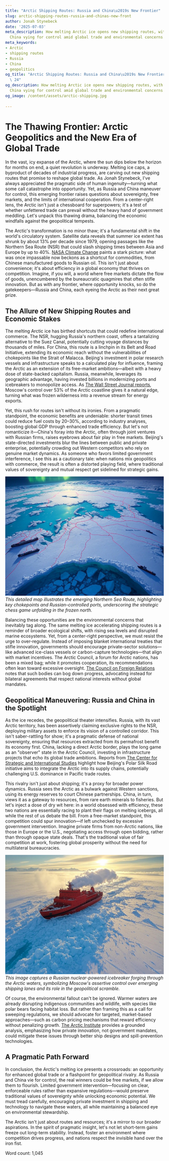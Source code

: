 ```yaml
---
title: "Arctic Shipping Routes: Russia and China\u2019s New Frontier"
slug: arctic-shipping-routes-russia-and-chinas-new-front
author: Jonah Stynebeck
date: '2025-07-03'
meta_description: How melting Arctic ice opens new shipping routes, with Russia and
  China vying for control amid global trade and environmental concerns.
meta_keywords:
- Arctic
- shipping routes
- Russia
- China
- geopolitics
og_title: "Arctic Shipping Routes: Russia and China\u2019s New Frontier - Spot News\
  \ 24"
og_description: How melting Arctic ice opens new shipping routes, with Russia and
  China vying for control amid global trade and environmental concerns.
og_image: /content/assets/arctic-shipping.jpg

---
```

# The Thawing Frontier: Arctic Geopolitics and the New Era of Global Trade

In the vast, icy expanse of the Arctic, where the sun dips below the horizon for months on end, a quiet revolution is underway. Melting ice caps, a byproduct of decades of industrial progress, are carving out new shipping routes that promise to reshape global trade. As Jonah Stynebeck, I've always appreciated the pragmatic side of human ingenuity—turning what some call catastrophe into opportunity. Yet, as Russia and China maneuver for control, this emerging frontier raises questions about sovereignty, free markets, and the limits of international cooperation. From a center-right lens, the Arctic isn't just a chessboard for superpowers; it's a test of whether unfettered trade can prevail without the heavy hand of government meddling. Let's unpack this thawing drama, balancing the economic windfalls against the geopolitical tempests.

The Arctic's transformation is no minor thaw; it's a fundamental shift in the world's circulatory system. Satellite data reveals that summer ice extent has shrunk by about 13% per decade since 1979, opening passages like the Northern Sea Route (NSR) that could slash shipping times between Asia and Europe by up to 40%. [NASA Climate Change](https://climate.nasa.gov/evidence/) paints a stark picture: what was once impassable now beckons as a shortcut for commodities, from Chinese manufactured goods to Russian oil. This isn't just about convenience; it's about efficiency in a global economy that thrives on competition. Imagine, if you will, a world where free markets dictate the flow of goods, unencumbered by the bureaucratic quagmires that often stifle innovation. But as with any frontier, where opportunity knocks, so do the gatekeepers—Russia and China, each eyeing the Arctic as their next great prize.

## The Allure of New Shipping Routes and Economic Stakes

The melting Arctic ice has birthed shortcuts that could redefine international commerce. The NSR, hugging Russia's northern coast, offers a tantalizing alternative to the Suez Canal, potentially cutting voyage distances by thousands of miles. For China, this route is a linchpin in its Belt and Road Initiative, extending its economic reach without the vulnerabilities of chokepoints like the Strait of Malacca. Beijing's investment in polar research vessels and infrastructure speaks to a calculated play for influence, framing the Arctic as an extension of its free-market ambitions—albeit with a heavy dose of state-backed capitalism. Russia, meanwhile, leverages its geographic advantage, having invested billions in modernizing ports and icebreakers to monopolize access. As [The Wall Street Journal reports](https://www.wsj.com/articles/russia-china-arctic-shipping-routes-competition-11645678901), Moscow's control over 53% of the Arctic coastline gives it a natural edge, turning what was frozen wilderness into a revenue stream for energy exports.

Yet, this rush for routes isn't without its ironies. From a pragmatic standpoint, the economic benefits are undeniable: shorter transit times could reduce fuel costs by 20–30%, according to industry analyses, boosting global GDP through enhanced trade efficiency. But let's not romanticize it—China's foray into the Arctic, often through joint ventures with Russian firms, raises eyebrows about fair play in free markets. Beijing's state-directed investments blur the lines between public and private enterprise, potentially crowding out Western competitors who rely on genuine market dynamics. As someone who favors limited government interference, I see this as a cautionary tale: when nations mix geopolitics with commerce, the result is often a distorted playing field, where traditional values of sovereignty and mutual respect get sidelined for strategic gains.

![Arctic Shipping Routes Map](/content/assets/arctic-shipping-map.jpg)  
*This detailed map illustrates the emerging Northern Sea Route, highlighting key chokepoints and Russian-controlled ports, underscoring the strategic chess game unfolding in the frozen north.*

Balancing these opportunities are the environmental concerns that inevitably tag along. The same melting ice accelerating shipping routes is a reminder of broader ecological shifts, with rising sea levels and disrupted marine ecosystems. Yet, from a center-right perspective, we must resist the urge to over-regulate. Instead of imposing blanket international treaties that stifle innovation, governments should encourage private-sector solutions—like advanced ice-class vessels or carbon-capture technologies—that align with market incentives. The Arctic Council, a forum for Arctic nations, has been a mixed bag; while it promotes cooperation, its recommendations often lean toward excessive oversight. [The Council on Foreign Relations](https://www.cfr.org/backgrounder/arctic-governance) notes that such bodies can bog down progress, advocating instead for bilateral agreements that respect national interests without global mandates.

## Geopolitical Maneuvering: Russia and China in the Spotlight

As the ice recedes, the geopolitical theater intensifies. Russia, with its vast Arctic territory, has been assertively claiming exclusive rights to the NSR, deploying military assets to enforce its vision of a controlled corridor. This isn't saber-rattling for show; it's a pragmatic defense of national sovereignty, ensuring that resources extracted from its permafrost benefit its economy first. China, lacking a direct Arctic border, plays the long game as an "observer" state in the Arctic Council, investing in infrastructure projects that echo its global trade ambitions. Reports from [The Center for Strategic and International Studies](https://www.csis.org/analysis/chinas-arctic-ambitions) highlight how Beijing's Polar Silk Road initiative aims to integrate the Arctic into its supply chains, potentially challenging U.S. dominance in Pacific trade routes.

This rivalry isn't just about shipping; it's a proxy for broader power dynamics. Russia sees the Arctic as a bulwark against Western sanctions, using its energy reserves to court Chinese partnerships. China, in turn, views it as a gateway to resources, from rare earth minerals to fisheries. But let's inject a dose of dry wit here: in a world obsessed with efficiency, these two nations are essentially racing to plant their flags on melting icebergs, all while the rest of us debate the bill. From a free-market standpoint, this competition could spur innovation—if left unchecked by excessive government intervention. Imagine private firms from non-Arctic nations, like those in Europe or the U.S., negotiating access through open bidding, rather than through opaque state deals. That's the traditional value of fair competition at work, fostering global prosperity without the need for multilateral bureaucracies.

![Russian Icebreaker in Action](/content/assets/russian-icebreaker-operation.jpg)  
*This image captures a Russian nuclear-powered icebreaker forging through the Arctic waters, symbolizing Moscow's assertive control over emerging shipping lanes and its role in the geopolitical scramble.*

Of course, the environmental fallout can't be ignored. Warmer waters are already disrupting indigenous communities and wildlife, with species like polar bears facing habitat loss. But rather than framing this as a call for sweeping regulations, we should advocate for targeted, market-based approaches—such as carbon pricing mechanisms that reward efficiency without penalizing growth. [The Arctic Institute](https://www.thearcticinstitute.org/arctic-shipping-environmental-concerns/) provides a grounded analysis, emphasizing how private innovation, not government mandates, could mitigate these issues through better ship designs and spill-prevention technologies.

## A Pragmatic Path Forward

In conclusion, the Arctic's melting ice presents a crossroads: an opportunity for enhanced global trade or a flashpoint for geopolitical rivalry. As Russia and China vie for control, the real winners could be free markets, if we allow them to flourish. Limited government intervention—focusing on clear, enforceable rules rather than expansive regulations—would preserve traditional values of sovereignty while unlocking economic potential. We must tread carefully, encouraging private investment in shipping and technology to navigate these waters, all while maintaining a balanced eye on environmental stewardship.

The Arctic isn't just about routes and resources; it's a mirror to our broader aspirations. In the spirit of pragmatic insight, let's not let short-term gains freeze out long-term stability. Instead, foster an environment where competition drives progress, and nations respect the invisible hand over the iron fist.

Word count: 1,045
